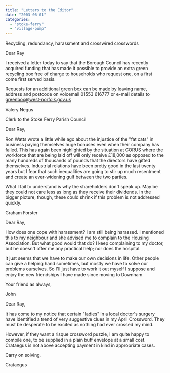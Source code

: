 ```yaml
---
title: "Letters to the Editor"
date: "2003-06-01"
categories: 
  - "stoke-ferry"
  - "village-pump"
---
```


Recycling, redundancy, harassment and crosswired crosswords

Dear Ray

I received a letter today to say that the Borough Council has recently acquired funding that has made it possible to provide an extra green recycling box free of charge to households who request one, on a first come first served basis.

Requests for an additional green box can be made by leaving name, address and postcode on voicemail 01553 616777 or e-mail details to greenbox@west-norfolk.gov.uk

Valery Negus

Clerk to the Stoke Ferry Parish Council

Dear Ray,

Ron Watts wrote a little while ago about the injustice of the "fat cats" in business paying themselves huge bonuses even when their company has failed. This has again been highlighted by the situation at CORUS where the workforce that are being laid off will only receive £18,000 as opposed to the many hundreds of thousands of pounds that the directors have gifted themselves. Industrial relations have been pretty good in the last twenty years but I fear that such inequalities are going to stir up much resentment and create an ever-widening gulf between the two parties.

What I fail to understand is why the shareholders don't speak up. May be they could not care less as long as they receive their dividends. In the bigger picture, though, these could shrink if this problem is not addressed quickly.

Graham Forster

Dear Ray,

How does one cope with harassment? I am still being harassed. I mentioned this to my neighbour and she advised me to complain to the Housing Association. But what good would that do? I keep complaining to my doctor, but he doesn't offer me any practical help; nor does the hospital.

It just seems that we have to make our own decisions in life. Other people can give a helping hand sometimes, but mostly we have to solve our problems ourselves. So I'll just have to work it out myself I suppose and enjoy the new friendships I have made since moving to Downham.

Your friend as always,

John

Dear Ray,

It has come to my notice that certain "ladies" in a local doctor's surgery have identified a trend of very suggestive clues in my April Crossword. They must be desperate to be excited as nothing had ever crossed my mind.

However, if they want a risque crossword puzzle, I am quite happy to compile one, to be supplied in a plain buff envelope at a small cost. Crataegus is not above accepting payment in kind in appropriate cases.

Carry on solving,

Crataegus
